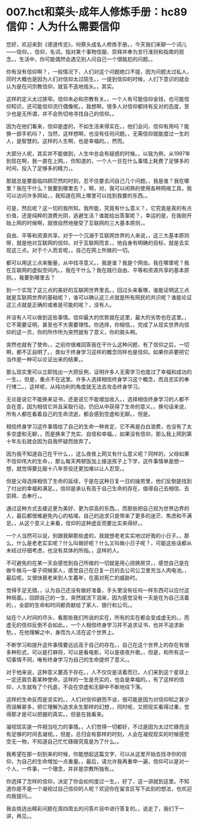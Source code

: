 # 007.hct和菜头·成年人修炼手册：hc89 信仰：人为什么需要信仰

您好，欢迎来到《德道传览》，何蔡头成名人修炼手册。，今天我们来聊一个词儿——信仰。，信仰，名词，指对某个事物信服、崇拜并奉为言行准则和指南的观念。，生活中，你可能偶然会遇见别人问自己一个很尴尬的问题。。

你有没有信仰啊？，一般情况下，人们对这个问题绝口不提，因为问题太过私人，同时大概也是因为人们对信仰太过陌生。，一提到信仰的时候，人们下意识的就会认为是在问宗教信仰，就盲不迭地摇头。，其实。

这样的定义太过狭窄。信仰未必和宗教有关。，一个人有可能信仰金钱，也可能信仰知识，还可能信仰流行偶像呢。，我想啊，很多人对信仰都持有反对的态度，至少也是无所谓，并不会热切地寻找自己的信仰。。

因为在他们看来，信仰是虚的，不如生活来得实在。，他们会问，信仰有用吗？能换一部手机吗？，当然，这样想啊，也没有任何问题。，无需信仰就能度过一生的人，是智慧的。这样的人生啊，也是幸福的。，然而。

大部分人呢，其实并不能做到，人生中总会有疑惑的时候。，以我为例，从1997年到现在啊，我一直在上网。，你知道的，一个人一旦在什么事情上耗费了足够多的时间，投入了足够多的精力，。

那就总是要面临四顾茫然的时刻，忍不住要去问自己几个问题。，我是谁？我在哪里？我在干什么？我要到哪里去？，啊，对，我可以闲熟的使用各种网络工具，我可以访问许多网站，，我知道在网上哪里可以找到我要的东西。。

可是，然后呢？这一切的我所知，我所能，究竟有什么意义？，它究竟是真的有点价值，还是纯粹的浪费光阴，逃避生活？谁能给出答案呢？，幸运的是，在我刚开始上网的时候啊，就很自然地接受了互联网的三大基本原则，。

自由、平等和资源共享。对于一个沉溺于互联网世界的人来说，，这三大基本原则呀，就是他对互联网的信仰。对于互联网而言，，他自身有明确的目标，就是去实现这三点。对于个人而言呢，，自己在网上所做的一切。

都可以用这三点来衡量，从中找寻意义。，我是谁？我是个网虫。我在哪里呢？我在互联网的虚拟空间内。，我在干什么？我在践行自由、平等和资源共享的基本原则。，我要到哪里去？

到一个实现了这三点的美好的互联网世界里去。，回过头来看哪，谁能证明这三点就是互联网世界的基础呢？，谁可以确认这三点就是所有网民的共识呢？谁能论证这三点就是正确的或者是可能的呢？，没有人。

并没有人可以做到这些事情。信仰最大的优势就在这里，最大的劣势也在这里。，它不需要证明，甚至也不大需要理性。你选择，你相信。，完成了从现实世界向信仰的这一页，你的所作所为突然就有了意义，你的肩头啊。

突然也就有了使命。，之前你很难回答我在干什么这种问题，有了信仰之后，一切啊，都不正自明了。，类似于终身学习这样的概念同样也是信仰。如果你非要把它当作是一种可以论证出来的结果，。

那么现实里可以立即找出一大把反例，证明许多人无需学习也度过了幸福和成功的一生。，但是，重点不在这里。许多人选择相信终身学习这个概念，而且忠实的奉行博二。，这样呢，从纯功利的角度就无法去攻击终身学习。

无论是说它不能换来证书，还是说它不能增加收入。，选择相信终身学习的人都不会在意，因为相信它并且采取行动，仍旧从中获得了生命的意义。，换句话来说，所有人都在看着自己的生命流逝，都会感到空虚和无聊。，但是。

相信终身学习这件事情给了自己的生命一种肯定，它不再是白白浪费，也没有了太多空虚和无聊，，而是换来了充实、自信和幸福。，如果没有信仰，那么我上网到第十年左右就会因为自我怀疑而放弃了。

因为我不知道自己在干什么，，这么夜夜上网又有什么意义呢？同样的，父母如果不信仰伟大的生命，，那么每天两顿饭加上接送孩子上下学，这件事情单是想一想，就觉得要比服十八年苦役还更加难以让人忍受。。

但是父母选择相信了生命的延续，于是在这种日复一日的操劳里，他们反倒是找到了付出的幸福和满足。，信仰是承认有高于自己生命的存在，值得自己去相信、去崇拜、去奉行，。

通过这种方式去接近更为美好、更为崇高的东西。，而那些把自己视为世界边界的人，最后都很难避免内心的枯竭，自己的追求只是带来了更多的迷茫、焦虑和不满足。，从这个意义上来看，信仰的这种虚反而要比实来得好。。

一个人当然可以说，别跟我聊那些虚的，我就想老老实实地过好我的小日子。，那么，什么是老老实实呢？什么叫做好呢？什么又叫做小日子呢？，可能这些话都从未经过仔细考虑，也没有具体的所指。，这样的人。

不可避免的在某一天会感觉到自己所做的一切就是用心捞换房贷，，感觉自己是在做牛做马一辈子伺候家人，感觉自己在日复一日的去公司公卫里充当人肉电池。，最后呢，又很快衰老来到人生暮年，在面对死亡的威胁时。

觉得手足无措，，认为自己还没有做好准备，手头里没有任何一样东西可以应付这种局面。，回顾自己的一生，突然就流下泪来，因为感觉没有一天是在为自己活着的，，全部的生命和时间都贡献给了家人、银行和公司。。

站在个人时间的尽头，看那些我们所说的实在，所有的实在都会变成虚无的。，而虚无的信仰反倒不会如此。，一个人相信终身学习并不追求证书，也并不追求新愁。，在他理解之中，身而为人活在这个世界上。

不断学习和提升这件事情要远远高于自己的存在。，自己在这个世界上的存在有很多种形式，可以是打麻将，可以是看电影，可以是夜夜升歌。，但是，和所有这一切事情不同，唯有终身学习为自己的生命提供了意义。。

对于他来说，这种意义要高于存在。，人不仅仅是活着而已，人们来到这个星球上一定还肩负着某种使命，这样的一生是充实的，也会是幸福的。，有了这样的信仰，人生就有了个托底，不会在空虚和无聊中不断地往下落。

这样的生命反而是坚实的。，人们对信仰避而不谈，很可能是因为对信仰知之甚少而误解甚多，把它理解为追求永生那样的幻想，，同时呢，又把现实看得过重，觉得那才是可以把握的真实。，但是在我看来。

凝视现实是一件相当吃力的事情。，人们觉得一切都好，不过是因为太过忙碌而没有足够的时间去凝视。，但是，总归会有那样的时刻，人会在凝视现实的时候感觉空无一物，不知道自己忙忙碌碌究竟是为了什么。。

我希望在那一刻到来的时候，你能想起这篇文字，可以从这里开始去找寻你的信仰，为自己的生命增加一点重量。，最后，请允许我再重申一遍，信仰可以是对一个人，一件事，一个理念，并非是宗教所独有。。

你选择了怎样的信仰，决定了你会如何度过一生。，好了，这一讲就到这里。不知道你是不是一个凝视过自己信仰的人呢？欢迎你在留言区写下此刻的想法，也欢迎向我提问。。

我会挑选出精彩问题在周四周五的问答片目中进行答复的。，说走了，我们下一讲，再见。。
